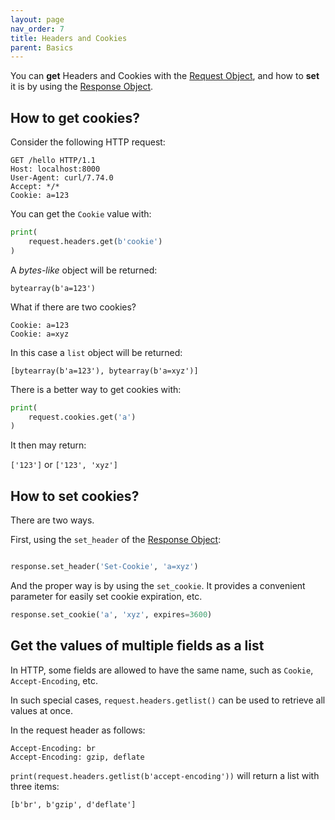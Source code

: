 ```yaml
---
layout: page
nav_order: 7
title: Headers and Cookies
parent: Basics
---
```


You can **get** Headers and Cookies with the [Request Object](/tremolo-docs/reference/request/), and how to **set** it is by using the  [Response Object](/tremolo-docs/reference/response/).

## How to get cookies?

Consider the following HTTP request:

```
GET /hello HTTP/1.1
Host: localhost:8000
User-Agent: curl/7.74.0
Accept: */*
Cookie: a=123
```

You can get the `Cookie` value with:

```python
print(
    request.headers.get(b'cookie')
)
```

A *bytes-like* object will be returned:

```
bytearray(b'a=123')
```

What if there are two cookies?

```
Cookie: a=123
Cookie: a=xyz
```

In this case a `list` object will be returned:

```
[bytearray(b'a=123'), bytearray(b'a=xyz')]
```

There is a better way to get cookies with:

```python
print(
    request.cookies.get('a')
)
```

It then may return:

`['123']` or `['123', 'xyz']`

## How to set cookies?

There are two ways.

First, using the `set_header` of the [Response Object](/tremolo-docs/reference/response/):

```python

response.set_header('Set-Cookie', 'a=xyz')
```

And the proper way is by using the `set_cookie`. It provides a convenient parameter for easily set cookie expiration, etc.

```python
response.set_cookie('a', 'xyz', expires=3600)
```

## Get the values of multiple fields as a list
In HTTP, some fields are allowed to have the same name, such as `Cookie`, `Accept-Encoding`, etc.

In such special cases, `request.headers.getlist()` can be used to retrieve all values at once.

In the request header as follows:

```
Accept-Encoding: br
Accept-Encoding: gzip, deflate
```

`print(request.headers.getlist(b'accept-encoding'))` will return a list with three items:

```
[b'br', b'gzip', d'deflate']
```
